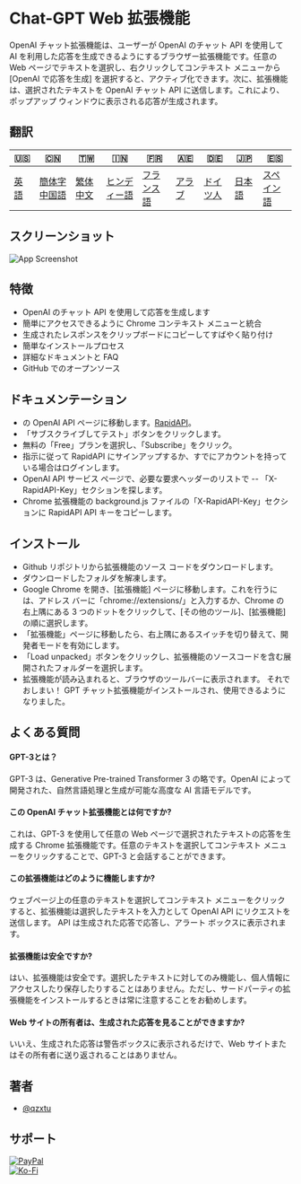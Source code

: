 # Chat-GPT Web 拡張機能

OpenAI チャット拡張機能は、ユーザーが OpenAI のチャット API を使用して AI を利用した応答を生成できるようにするブラウザー拡張機能です。任意の Web ページでテキストを選択し、右クリックしてコンテキスト メニューから \[OpenAI で応答を生成] を選択すると、アクティブ化できます。次に、拡張機能は、選択されたテキストを OpenAI チャット API に送信します。これにより、ポップアップ ウィンドウに表示される応答が生成されます。

## 翻訳

| 🇺🇸            | 🇨🇳                      | 🇹🇼                    | 🇮🇳                   | 🇫🇷                  | 🇦🇪                | 🇩🇪                 | 🇯🇵                | 🇪🇸                  |
| --------------- | ------------------------- | ----------------------- | ---------------------- | --------------------- | ------------------- | -------------------- | ------------------- | --------------------- |
| [英語](README.md) | [簡体字中国語](README.zh-CN.md) | [繁体中文](README.zh-TW.md) | [ヒンディー語](README.hi.md) | [フランス語](README.fr.md) | [アラブ](README.ar.md) | [ドイツ人](README.de.md) | [日本語](README.ja.md) | [スペイン語](README.es.md) |

## スクリーンショット

![App Screenshot](https://cdn.discordapp.com/attachments/1008195045960204349/1099103637608878090/New_Website_Blue_Mockup_Instagram_-_Laptop.gif)

## 特徴

-   OpenAI のチャット API を使用して応答を生成します
-   簡単にアクセスできるように Chrome コンテキスト メニューと統合
-   生成されたレスポンスをクリップボードにコピーしてすばやく貼り付け
-   簡単なインストールプロセス
-   詳細なドキュメントと FAQ
-   GitHub でのオープンソース

## ドキュメンテーション

-   の OpenAI API ページに移動します。[RapidAPI](https://rapidapi.com/openai-api-openai-api-default/api/openai80/)。
-   「サブスクライブしてテスト」ボタンをクリックします。
-   無料の「Free」プランを選択し、「Subscribe」をクリック。
-   指示に従って RapidAPI にサインアップするか、すでにアカウントを持っている場合はログインします。
-   OpenAI API サービス ページで、必要な要求ヘッダーのリストで -- 「X-RapidAPI-Key」セクションを探します。
-   Chrome 拡張機能の background.js ファイルの「X-RapidAPI-Key」セクションに RapidAPI API キーをコピーします。

## インストール

-   Github リポジトリから拡張機能のソース コードをダウンロードします。
-   ダウンロードしたフォルダを解凍します。
-   Google Chrome を開き、\[拡張機能] ページに移動します。これを行うには、アドレス バーに「chrome://extensions/」と入力するか、Chrome の右上隅にある 3 つのドットをクリックして、\[その他のツール]、\[拡張機能] の順に選択します。
-   「拡張機能」ページに移動したら、右上隅にあるスイッチを切り替えて、開発者モードを有効にします。
-   「Load unpacked」ボタンをクリックし、拡張機能のソースコードを含む展開されたフォルダーを選択します。
-   拡張機能が読み込まれると、ブラウザのツールバーに表示されます。
    それでおしまい！ GPT チャット拡張機能がインストールされ、使用できるようになりました。

## よくある質問

#### GPT-3とは？

GPT-3 は、Generative Pre-trained Transformer 3 の略です。OpenAI によって開発された、自然言語処理と生成が可能な高度な AI 言語モデルです。

#### この OpenAI チャット拡張機能とは何ですか?

これは、GPT-3 を使用して任意の Web ページで選択されたテキストの応答を生成する Chrome 拡張機能です。任意のテキストを選択してコンテキスト メニューをクリックすることで、GPT-3 と会話することができます。

#### この拡張機能はどのように機能しますか?

ウェブページ上の任意のテキストを選択してコンテキスト メニューをクリックすると、拡張機能は選択したテキストを入力として OpenAI API にリクエストを送信します。 API は生成された応答で応答し、アラート ボックスに表示されます。

#### 拡張機能は安全ですか?

はい、拡張機能は安全です。選択したテキストに対してのみ機能し、個人情報にアクセスしたり保存したりすることはありません。ただし、サードパーティの拡張機能をインストールするときは常に注意することをお勧めします。

#### Web サイトの所有者は、生成された応答を見ることができますか?

いいえ、生成された応答は警告ボックスに表示されるだけで、Web サイトまたはその所有者に送り返されることはありません。

## 著者

-   [@qzxtu](https://www.github.com/qzxtu)

## サポート

[![PayPal](https://img.shields.io/badge/PayPal-00457C?style=for-the-badge&logo=paypal&logoColor=white)](https://paypal.me/nova355killer)  
[![Ko-Fi](https://img.shields.io/badge/kofi-00457C?style=for-the-badge&logo=ko-fi&logoColor=white)](https://ko-fi.com/nova355)
